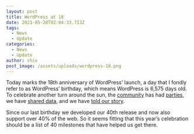 ```yaml
---
layout: post
title: WordPress at 18
date: 2021-05-28T02:04:33.723Z
tags:
  - News
  - Update
categories:
  - News
  - Update
author: shiv
post_image: /assets/uploads/wordpress-18.png
---
```

Today marks the 18th anniversary of WordPress’ launch, a day that I fondly refer to as WordPress’ birthday, which means WordPress is 6,575 days old. To celebrate another turn around the sun, the [community](https://wordpress.org/news/2008/05/birthday-party/) has had [parties](https://wp15.wordpress.net/), we have [shared data](https://wordpress.org/news/2010/05/lucky-seven/), and we have [told our story](https://wordpress.org/news/2013/05/ten-good-years/).

Since our last birthday we developed our 40th release and now also support over 40% of the web. So it seems fitting that this year’s celebration should be a list of 40 milestones that have helped us get there.